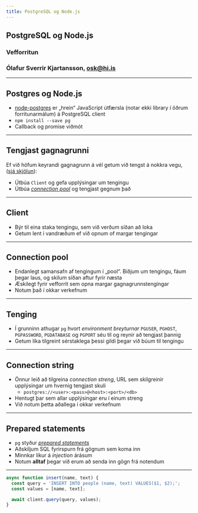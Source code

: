 ```yaml
---
title: PostgreSQL og Node.js
---
```


## PostgreSQL og Node.js

### Vefforritun

### Ólafur Sverrir Kjartansson, [osk@hi.is](mailto:osk@hi.is)

---

## Postgres og Node.js

* [node-postgres](https://github.com/brianc/node-postgres) er „hrein“ JavaScript útfærsla (notar ekki library í öðrum forritunarmálum) á PostgreSQL client
* `npm install --save pg`
* Callback og promise viðmót

***

## Tengjast gagnagrunni

Ef við höfum keyrandi gagnagrunn á vél getum við tengst á nokkra vegu, ([sjá skjölun](https://node-postgres.com/features/connecting)):

* Útbúa `Client` og gefa upplýsingar um tengingu
* Útbúa [_connection pool_](https://node-postgres.com/features/pooling) og tengjast gegnum það

***

## Client

* Býr til eina staka tengingu, sem við verðum síðan að loka
* Getum lent í vandræðum ef við opnum of margar tengingar

***

## Connection pool

* Endanlegt samansafn af tengingum í „pool“. Biðjum um tengingu, fáum þegar laus, og skilum síðan aftur fyrir næsta
* Æskilegt fyrir vefforrit sem opna margar gagnagrunnstengingar
* Notum það í okkar verkefnum

***

## Tenging

* Í grunninn athugar `pg` hvort _environment breyturnar_ `PGUSER`, `PGHOST`, `PGPASSWORD`, `PGDATABASE` og `PGPORT` séu til og reynir að tengjast þannig
* Getum líka tilgreint sérstaklega þessi gildi þegar við búum til tengingu

***

## Connection string

* Önnur leið að tilgreina _connection streng_, URL sem skilgreinir upplýsingar um hvernig tengjast skuli
  * `postgres://<user>:<pass>@<host>:<port>/<db>`
* Hentugt þar sem allar upplýsingar eru í einum streng
* Við notum þetta aðallega í okkar verkefnum

***

## Prepared statements

* `pg` styður [_prepared statements_](https://en.wikipedia.org/wiki/Prepared_statement)
* Aðskiljum SQL fyrirspurn frá gögnum sem koma inn
* Minnkar líkur á _injection_ árásum
* Notum **alltaf** þegar við erum að senda inn gögn frá notendum

***

<!-- eslint-disable no-undef, no-unused-vars -->

```javascript
async function insert(name, text) {
  const query = 'INSERT INTO people (name, text) VALUES($1, $2);';
  const values = [name, text];

  await client.query(query, values);
}
```
